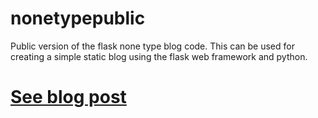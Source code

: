 # nonetypepublic
Public version of the flask none type blog code. This can be used for creating a simple static blog using the flask web framework and python.

# [See blog post](https://nonetype.eu.pythonanywhere.com/articles/0000)
